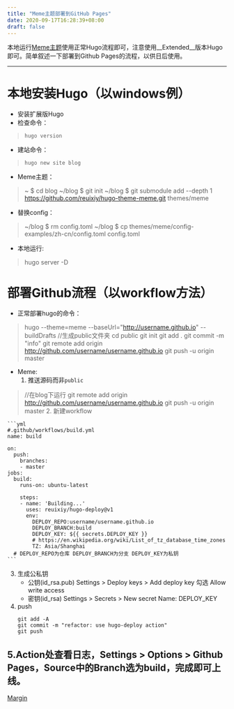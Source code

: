 ```yaml
---
title: "Meme主题部署到GitHub Pages"
date: 2020-09-17T16:28:39+08:00
draft: false
---
```


本地运行[Meme主题](https://github.com/reuixiy/hugo-theme-meme)使用正常Hugo流程即可，注意使用__Extended__版本Hugo即可。简单叙述一下部署到Github Pages的流程，以供日后使用。

--------
# 本地安装Hugo（以windows例）
- 安装扩展版Hugo
- 检查命令：
>`hugo version`
- 建站命令：
>`hugo new site blog`
- Meme主题：
> ~ $ cd blog
> ~/blog $ git init
> ~/blog $ git submodule add --depth 1 https://github.com/reuixiy/hugo-theme-meme.git themes/meme
- 替换config：
> ~/blog $ rm config.toml
> ~/blog $ cp themes/meme/config-examples/zh-cn/config.toml config.toml
- 本地运行:
> hugo server -D
# 部署Github流程（以workflow方法）
- 正常部署hugo的命令：
> hugo --theme=meme --baseUrl="http://username.github.io" --buildDrafts
> //生成public文件夹
> cd public
> git init
> git add .
> git commit -m "info"
> git remote add origin http://github.com/username/username.github.io
> git push -u origin master
- Meme:
    1. 推送源码而非`public`
> //在blog下运行
> git remote add origin http://github.com/username/username.github.io
> git push -u origin master
    2. 新建workflow

    ```yml
    #.github/workflows/build.yml
    name: build

    on:
      push:
        branches:
        - master
    jobs:
      build:
        runs-on: ubuntu-latest

        steps:
        - name: 'Building...'
          uses: reuixiy/hugo-deploy@v1
          env:
            DEPLOY_REPO:username/username.github.io
            DEPLOY_BRANCH:build
            DEPLOY_KEY: ${{ secrets.DEPLOY_KEY }}
            # https://en.wikipedia.org/wiki/List_of_tz_database_time_zones
            TZ: Asia/Shanghai
      # DEPLOY_REPO为仓库 DEPLOY_BRANCH为分支 DEPLOY_KEY为私钥
    ```
 3. 生成公私钥
     - 公钥(id_rsa.pub)
       Settings > Deploy keys > Add deploy key
       勾选 Allow write access
     - 密钥(id_rsa)
       Settings > Secrets > New secret
       Name: DEPLOY_KEY
  4. push
     ```
     git add -A
     git commit -m "refactor: use hugo-deploy action"
     git push
     ```
  5.Action处查看日志，Settings > Options > Github Pages，Source中的Branch选为build，完成即可上线。
---
[Margin](https://marginlon.github.io/)

